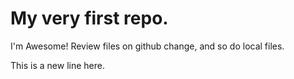 # My very first repo.

I'm Awesome! Review files on github change, and so do local files.

This is a new line here.